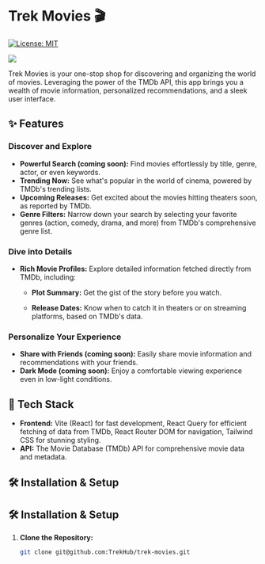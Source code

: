 

# Trek Movies 🎬

[![License: MIT](https://img.shields.io/badge/License-MIT-yellow.svg)](https://opensource.org/licenses/MIT)



![](https://github.com/TrekHub/trek-movies/assets/60661476/02dc2080-31c1-4783-b3a3-6928bb30f3e2)

Trek Movies is your one-stop shop for discovering and organizing the world of movies. Leveraging the power of the TMDb API, this app brings you a wealth of movie information, personalized recommendations, and a sleek user interface.

## ✨ Features

### Discover and Explore

* **Powerful Search (coming soon):**  Find movies effortlessly by title, genre, actor, or even keywords.
* **Trending Now:**  See what's popular in the world of cinema, powered by TMDb's trending lists.
* **Upcoming Releases:** Get excited about the movies hitting theaters soon, as reported by TMDb.
* **Genre Filters:**  Narrow down your search by selecting your favorite genres (action, comedy, drama, and more) from TMDb's comprehensive genre list.

### Dive into Details

* **Rich Movie Profiles:**  Explore detailed information fetched directly from TMDb, including:

    * **Plot Summary:** Get the gist of the story before you watch.
  
    * **Release Dates:**  Know when to catch it in theaters or on streaming platforms, based on TMDb's data.

### Personalize Your Experience

* **Share with Friends (coming soon):** Easily share movie information and recommendations with your friends.
* **Dark Mode (coming soon):**  Enjoy a comfortable viewing experience even in low-light conditions.

## 🚀 Tech Stack

* **Frontend:** Vite (React) for fast development, React Query for efficient fetching of data from TMDb, React Router DOM for navigation, Tailwind CSS for stunning styling.
* **API:** The Movie Database (TMDb) API for comprehensive movie data and metadata.




## 🛠️ Installation & Setup

## 🛠️ Installation & Setup

1. **Clone the Repository:**
   ```bash
   git clone git@github.com:TrekHub/trek-movies.git


